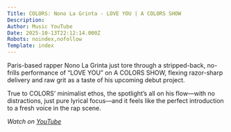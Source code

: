 ```yaml
---
Title: COLORS: Nono La Grinta - LOVE YOU | A COLORS SHOW
Description: 
Author: Music YouTube
Date: 2025-10-13T22:12:14.000Z
Robots: noindex,nofollow
Template: index
---
```

<p>Paris-based rapper Nono La Grinta just tore through a stripped-back, no-frills performance of “LOVE YOU” on A COLORS SHOW, flexing razor-sharp delivery and raw grit as a taste of his upcoming debut project.</p>

<p>True to COLORS’ minimalist ethos, the spotlight’s all on his flow—with no distractions, just pure lyrical focus—and it feels like the perfect introduction to a fresh voice in the rap scene.</p>

<p><em>Watch on <a href="https://www.youtube.com/watch?v=bD_mKJP4PKU" rel="noopener noreferrer">YouTube</a></em></p>

